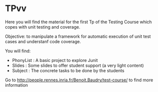 # TPvv
Here you will find the material for the first Tp of the Testing Course which copes with unit testing and coverage.

Objective: to manipulate a framework for automatic execution of unit test cases and understanf code coverage.

You will find:

* PhonyList : A basic project to explore Junit
* Slides : Some slides to offer student support (a very light content)
* Subject : The concrete tasks to be done by the students

Go to http://people.rennes.inria.fr/Benoit.Baudry/test-course/ to find more information

